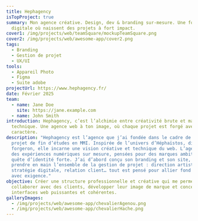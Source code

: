 ```yaml
---
title: Hephagency
isTopProject: true
summary: Mon agence créative. Design, dev & branding sur-mesure. Une forge
  digitale où naissent des projets à fort impact.
cover1: /img/projects/web/teamSquare/mockupTeamSquare.png
cover2: /img/projects/web/awesome-app/cover2.png
tags:
  - Branding
  - Gestion de projet
  - UX/UI
tools:
  - Appareil Photo
  - Figma
  - Suite adobe
projectUrl: https://www.hephagency.fr/
date: Février 2025
team:
  - name: Jane Doe
    site: https://jane.example.com
  - name: John Smith
introduction: Hephagency, c’est l’alchimie entre créativité brute et maîtrise
  technique. Une agence web à ton image, où chaque projet est forgé avec
  caractère.
description: "Hephagency est l’agence que j’ai fondée dans le cadre de mon
  projet de fin d’études en MMI. Inspirée de l’univers d’Héphaïstos, dieu
  forgeron, elle incarne une vision créative et technique du web. L’agence forge
  des expériences numériques sur mesure, pensées pour des marques ambitieuses en
  quête d’identité forte. J’ai d’abord conçu son branding et son site, avant de
  prendre en main l’ensemble de la gestion de projet : direction artistique,
  stratégie digitale, relation client… tout est pensé pour allier fond et forme
  avec exigence."
objective: Créer une structure professionnelle et créative qui me permet de
  collaborer avec des clients, développer leur image de marque et concevoir des
  interfaces web puissantes et cohérentes.
galleryImages:
  - /img/projects/web/awesome-app/chevalierAgenou.png
  - /img/projects/web/awesome-app/chevalierHache.png
---
```


##
